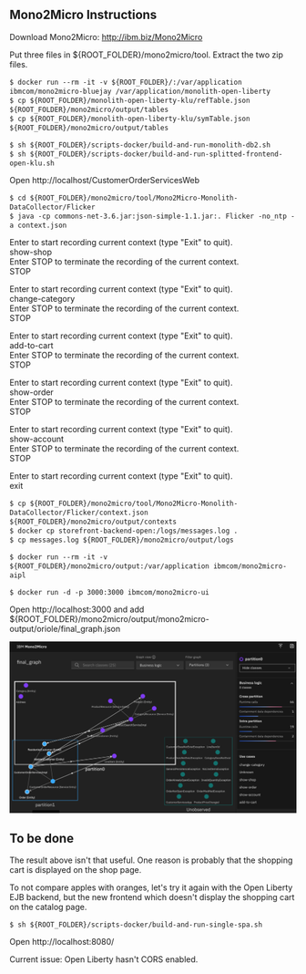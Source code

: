 ## Mono2Micro Instructions

Download Mono2Micro: http://ibm.biz/Mono2Micro 

Put three files in ${ROOT_FOLDER}/mono2micro/tool. Extract the two zip files.

```
$ docker run --rm -it -v ${ROOT_FOLDER}/:/var/application ibmcom/mono2micro-bluejay /var/application/monolith-open-liberty
$ cp ${ROOT_FOLDER}/monolith-open-liberty-klu/refTable.json ${ROOT_FOLDER}/mono2micro/output/tables
$ cp ${ROOT_FOLDER}/monolith-open-liberty-klu/symTable.json ${ROOT_FOLDER}/mono2micro/output/tables
```

```
$ sh ${ROOT_FOLDER}/scripts-docker/build-and-run-monolith-db2.sh
$ sh ${ROOT_FOLDER}/scripts-docker/build-and-run-splitted-frontend-open-klu.sh
```

Open http://localhost/CustomerOrderServicesWeb

```
$ cd ${ROOT_FOLDER}/mono2micro/tool/Mono2Micro-Monolith-DataCollector/Flicker
$ java -cp commons-net-3.6.jar:json-simple-1.1.jar:. Flicker -no_ntp -a context.json
```

Enter <Label> to start recording current context (type "Exit" to quit).  
show-shop  
Enter STOP to terminate the recording of the current context.  
STOP  

Enter <Label> to start recording current context (type "Exit" to quit).  
change-category  
Enter STOP to terminate the recording of the current context.  
STOP 

Enter <Label> to start recording current context (type "Exit" to quit).  
add-to-cart  
Enter STOP to terminate the recording of the current context.  
STOP  

Enter <Label> to start recording current context (type "Exit" to quit).  
show-order  
Enter STOP to terminate the recording of the current context.  
STOP  

Enter <Label> to start recording current context (type "Exit" to quit).  
show-account  
Enter STOP to terminate the recording of the current context.  
STOP
     
Enter <Label> to start recording current context (type "Exit" to quit).  
exit

```
$ cp ${ROOT_FOLDER}/mono2micro/tool/Mono2Micro-Monolith-DataCollector/Flicker/context.json ${ROOT_FOLDER}/mono2micro/output/contexts
$ docker cp storefront-backend-open:/logs/messages.log .
$ cp messages.log ${ROOT_FOLDER}/mono2micro/output/logs
```

```
$ docker run --rm -it -v ${ROOT_FOLDER}/mono2micro/output:/var/application ibmcom/mono2micro-aipl
```

```
$ docker run -d -p 3000:3000 ibmcom/mono2micro-ui
```

Open http://localhost:3000 and add ${ROOT_FOLDER}/mono2micro/output/mono2micro-output/oriole/final_graph.json

<kbd><img src="../documentation/mono2mircro-result-legacy-ui.png" /></kbd>


## To be done

The result above isn't that useful. One reason is probably that the shopping cart is displayed on the shop page.

To not compare apples with oranges, let's try it again with the Open Liberty EJB backend, but the new frontend which doesn't display the shopping cart on the catalog page.

```
$ sh ${ROOT_FOLDER}/scripts-docker/build-and-run-single-spa.sh
```

Open http://localhost:8080/

Current issue: Open Liberty hasn't CORS enabled.